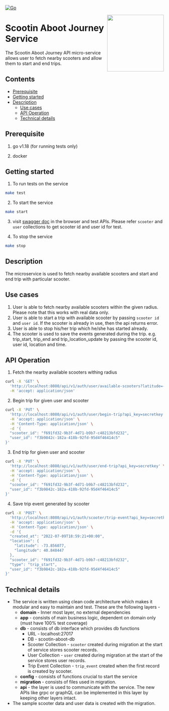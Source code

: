[![Go](https://github.com/ganeshdipdumbare/scootin-aboot-journey/actions/workflows/go.yml/badge.svg)](https://github.com/ganeshdipdumbare/scootin-aboot-journey/actions/workflows/go.yml)

<img align="right" width="180px" src="https://raw.githubusercontent.com/swaggo/swag/master/assets/swaggo.png">

# Scootin Aboot Journey Service

The Scootin Aboot Journey API micro-service allows user to fetch nearby scooters and allow them to start and end trips.

## Contents
 - [Prerequisite](#prerequisite)
 - [Getting started](#getting-started)
 - [Description](#description)
    - [Use cases](#use-cases)
    - [API Operation](#api-operation)
    - [Technical details](#technical-details)

## Prerequisite

1. go v1.18 (for running tests only)

2. docker

## Getting started
1. To run tests on the service
```sh
make test
```
2. To start the service
```sh
make start  
```
3. visit [swagger doc](http://localhost:8080/api/v1/swagger/index.html) in the browser and test APIs. Please refer `scooter` and `user` collections to get scooter id and user id for test.

4. To stop the service
```sh  
make stop 
``` 
## Description
The microservice is used to fetch nearby available scooters and start and end trip with particular scooter.
## Use cases
1. User is able to fetch nearby available scooters within the given radius. Please note that this works with real data only.
2. User is able to start a trip with available scooter by passing `scooter id` and `user id`. If the scooter is already in use, then the api returns error.
3. User is able to stop his/her trip which he/she has started already.
4. The scooter is used to save the events generated during the trip. e.g. trip_start, trip_end and trip_location_update by passing the scooter id, user id, location and time.

## API Operation
1. Fetch the nearby available scooters withing radius
``` sh
curl -X 'GET' \
  'http://localhost:8080/api/v1/auth/user/available-scooters?latitude=-73.856077&longitude=40.848447&radius=10&api_key=secretkey' \
  -H 'accept: application/json'
``` 
2. Begin trip for given user and scooter
``` sh
curl -X 'PUT' \
  'http://localhost:8080/api/v1/auth/user/begin-trip?api_key=secretkey' \
  -H 'accept: application/json' \
  -H 'Content-Type: application/json' \
  -d '{
  "scooter_id": "f691fd32-9b3f-4d71-b9b7-c48213bfd232",
  "user_id": "f3b9842c-182a-418b-92fd-95d4f46414c5"
}'
```
3. End trip for given user and scooter
```sh
curl -X 'PUT' \
  'http://localhost:8080/api/v1/auth/user/end-trip?api_key=secretkey' \
  -H 'accept: application/json' \
  -H 'Content-Type: application/json' \
  -d '{
  "scooter_id": "f691fd32-9b3f-4d71-b9b7-c48213bfd232",
  "user_id": "f3b9842c-182a-418b-92fd-95d4f46414c5"
}'
```
4. Save trip event generated by scooter
```sh
curl -X 'POST' \
  'http://localhost:8080/api/v1/auth/scooter/trip-event?api_key=secretkey' \
  -H 'accept: application/json' \
  -H 'Content-Type: application/json' \
  -d '{
  "created_at": "2022-07-09T18:59:21+00:00",
  "location": {
    "latitude": -73.856077,
    "longitude": 40.848447
  },
  "scooter_id": "f691fd32-9b3f-4d71-b9b7-c48213bfd232",
  "type": "trip_start",
  "user_id": "f3b9842c-182a-418b-92fd-95d4f46414c5"
}'
```

## Technical details
- The service is written using clean code architecture which makes it modular and easy to maintain and test. These are the following layers  -
    - **domain** - Inner most layer, no external dependencies
    - **app** - consists of main business logic, dependent on domain only (must have 100% test coverage)
    - **db** - consists of db interface which provides db functions
        - URL - localhost:27017
        - DB - scootin-aboot-db
        - Scooter Collection - `scooter` created during migration at the start of service stores scooter records.
        - User Collection - `user` created during migration at the start of the service stores user records.
        - Trip Event Collection - `trip_event` created when the first record is created by scooter.
    - **config** - consists of functions crucial to start the service
    - **migration** - consists of files used in migration.
    - **api** - the layer is used to communicate with the service. The new APIs like grpc or graphQL can be implemented in this layer by keeping other layers intact.
- The sample scooter data and user data is created with the migration.
